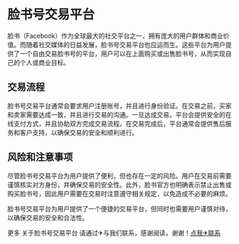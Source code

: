 # 脸书号交易平台

脸书（Facebook）作为全球最大的社交平台之一，拥有庞大的用户群体和商业价值。而随着社交媒体的日益发展，脸书号交易平台也应运而生。这些平台为用户提供了一个自由交易脸书号的平台，用户可以在上面购买或出售脸书号，从而实现自己的个人或商业目标。

## 交易流程

脸书号交易平台通常会要求用户注册账号，并且进行身份验证。在交易之前，买家和卖家需要达成一致，并且进行交易的沟通。一旦达成交易，平台会提供安全的在线支付方式，并且协助双方完成交易流程。在交易完成后，平台通常会提供售后服务和客户支持，以确保交易的安全和顺利进行。

## 风险和注意事项

尽管脸书号交易平台为用户提供了便利，但也存在一定的风险。用户在交易前需要谨慎核实对方身份，并确保交易的安全性。此外，脸书官方也明确表示禁止出售或购买脸书号，因此用户需要在交易时注意遵守相关规定，以免造成不必要的麻烦。

脸书号交易平台为用户提供了一个便捷的交易平台，但同时也需要用户谨慎对待，以确保交易的安全和合法性。

更多 关于脸书号交易平台 请通过✈与我们联系，感谢阅读，谢谢！[点我✈联系](https://abc.k02.cc)